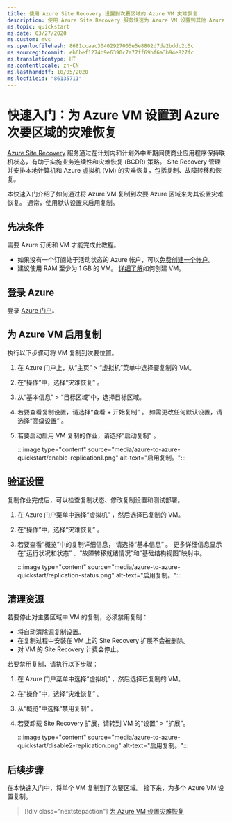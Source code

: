 ```yaml
---
title: 使用 Azure Site Recovery 设置到次要区域的 Azure VM 灾难恢复
description: 使用 Azure Site Recovery 服务快速为 Azure VM 设置到其他 Azure 区域的灾难恢复。
ms.topic: quickstart
ms.date: 03/27/2020
ms.custom: mvc
ms.openlocfilehash: 8681ccaac30402927005e5e8802d7da2bddc2c5c
ms.sourcegitcommit: eb6bef1274b9e6390c7a77ff69bf6a3b94e827fc
ms.translationtype: HT
ms.contentlocale: zh-CN
ms.lasthandoff: 10/05/2020
ms.locfileid: "86135711"
---
```

# <a name="quickstart-set-up-disaster-recovery-to-a-secondary-azure-region-for-an-azure-vm"></a>快速入门：为 Azure VM 设置到 Azure 次要区域的灾难恢复

[Azure Site Recovery](site-recovery-overview.md) 服务通过在计划内和计划外中断期间使商业应用程序保持联机状态，有助于实施业务连续性和灾难恢复 (BCDR) 策略。 Site Recovery 管理并安排本地计算机和 Azure 虚拟机 (VM) 的灾难恢复，包括复制、故障转移和恢复。

本快速入门介绍了如何通过将 Azure VM 复制到次要 Azure 区域来为其设置灾难恢复。 通常，使用默认设置来启用复制。

## <a name="prerequisites"></a>先决条件

需要 Azure 订阅和 VM 才能完成此教程。

- 如果没有一个订阅处于活动状态的 Azure 帐户，可以[免费创建一个帐户](https://azure.microsoft.com/free/?WT.mc_id=A261C142F)。
- 建议使用 RAM 至少为 1 GB 的 VM。 [详细了解](../virtual-machines/windows/quick-create-portal.md)如何创建 VM。

## <a name="sign-in-to-azure"></a>登录 Azure

登录 [Azure 门户](https://portal.azure.com)。

## <a name="enable-replication-for-the-azure-vm"></a>为 Azure VM 启用复制

执行以下步骤可将 VM 复制到次要位置。

1. 在 Azure 门户上，从“主页”   >   “虚拟机”菜单中选择要复制的 VM。
1. 在“操作”中，选择“灾难恢复”   。
1. 从“基本信息”   >   “目标区域”中，选择目标区域。
1. 若要查看复制设置，请选择“查看 + 开始复制”  。 如需更改任何默认设置，请选择“高级设置”  。
1. 若要启动启用 VM 复制的作业，请选择“启动复制”  。

   :::image type="content" source="media/azure-to-azure-quickstart/enable-replication1.png" alt-text="启用复制。":::

## <a name="verify-settings"></a>验证设置

复制作业完成后，可以检查复制状态、修改复制设置和测试部署。

1. 在 Azure 门户菜单中选择“虚拟机”  ，然后选择已复制的 VM。
1. 在“操作”中，选择“灾难恢复”   。
1. 若要查看“概览”中的复制详细信息，  请选择“基本信息”  。 更多详细信息显示在“运行状况和状态”  、“故障转移就绪情况”和“基础结构视图”映射中。  

   :::image type="content" source="media/azure-to-azure-quickstart/replication-status.png" alt-text="启用复制。":::

## <a name="clean-up-resources"></a>清理资源

若要停止对主要区域中 VM 的复制，必须禁用复制：

- 将自动清除源复制设置。
- 在复制过程中安装在 VM 上的 Site Recovery 扩展不会被删除。
- 对 VM 的 Site Recovery 计费会停止。

若要禁用复制，请执行以下步骤：

1. 在 Azure 门户菜单中选择“虚拟机”  ，然后选择已复制的 VM。
1. 在“操作”中，选择“灾难恢复”   。
1. 从“概览”中选择“禁用复制”  。 
1. 若要卸载 Site Recovery 扩展，请转到 VM 的“设置” > “扩展”。  

   :::image type="content" source="media/azure-to-azure-quickstart/disable2-replication.png" alt-text="启用复制。":::

## <a name="next-steps"></a>后续步骤

在本快速入门中，将单个 VM 复制到了次要区域。 接下来，为多个 Azure VM 设置复制。

> [!div class="nextstepaction"]
> [为 Azure VM 设置灾难恢复](azure-to-azure-tutorial-enable-replication.md)
